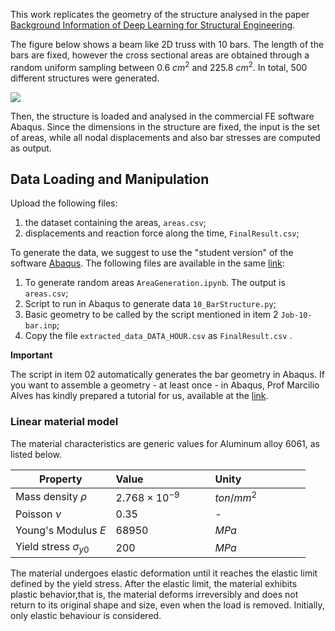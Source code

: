 This work replicates the geometry of the structure analysed in the paper [Background Information of Deep Learning for Structural Engineering](https://www.researchgate.net/publication/318190131_Background_Information_of_Deep_Learning_for_Structural_Engineering).

The figure below shows a beam like 2D truss with 10 bars. The length of the bars are fixed, however the cross sectional areas are obtained through a random uniform sampling between $0.6$ $cm^2$ and $225.8$ $cm^2$. In total, 500 different structures were generated.

 ![](https://drive.google.com/uc?export=view&id=1xOuJYBWiWGkq5l_Z_hcAjYak_hjG26l5)

Then, the structure is loaded and analysed in the commercial FE software Abaqus. Since the dimensions in the structure are fixed, the input is the set of areas, while all nodal displacements and also bar stresses are computed as output.


## Data Loading and Manipulation

Upload the following files:
1. the dataset containing the areas, `areas.csv`;
2. displacements and reaction force along the time, `FinalResult.csv`;

To generate the data, we suggest to use the "student version" of the software [Abaqus](https://edu.3ds.com/en/software/abaqus-student-edition). The following files are available in the same [link](https://drive.google.com/drive/folders/1HYyx7BTRARnFPjQOHDklCtuB6la89mUM?usp=drive_link):
 1. To generate random areas `AreaGeneration.ipynb`. The output is `areas.csv`;
 2. Script to run in Abaqus to generate data `10_BarStructure.py`;
 3. Basic geometry to be called by the script mentioned in item 2 `Job-10-bar.inp`;
 4. Copy the file `extracted_data_DATA_HOUR.csv` as `FinalResult.csv` .

 **Important**

The script in item 02 automatically generates the bar geometry in Abaqus. If you want to assemble a geometry - at least once - in Abaqus, Prof Marcilio Alves has kindly prepared a tutorial for us, available at the [link](https://www.youtube.com/channel/UCEDn-UheEHKLfOKJKmSKzJw).


### Linear material model

The material characteristics are generic values for Aluminum alloy 6061, as listed below.

Property  | Value &nbsp;&nbsp;&nbsp;&nbsp;&nbsp;&nbsp;&nbsp;&nbsp;&nbsp;  &nbsp;&nbsp;&nbsp;&nbsp;&nbsp;&nbsp;&nbsp;&nbsp;&nbsp;&nbsp;&nbsp;&nbsp;    | Unity&nbsp;&nbsp;&nbsp;&nbsp;&nbsp;&nbsp;&nbsp;&nbsp;&nbsp;&nbsp;&nbsp;&nbsp;&nbsp;&nbsp;&nbsp;&nbsp;&nbsp;&nbsp;&nbsp;&nbsp;&nbsp;&nbsp;
---   | --- | ---
Mass density $\rho$ | $2.768\times  10^{-9}$ | $ton/mm^2$
Poisson $\nu$ | $0.35$ | -
Young's Modulus $E$| $68950$ | $MPa$
Yield stress $\sigma_{y0}$| $200$ | $MPa$

The material undergoes elastic deformation until it reaches the elastic limit defined by the yield stress. After the elastic limit, the material exhibits plastic behavior,that is, the material deforms irreversibly and does not return to its original shape and size, even when the load is removed. Initially, only elastic behaviour is considered.


